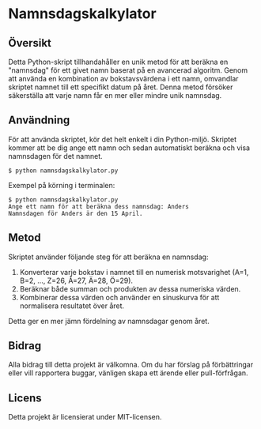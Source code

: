 # Namnsdagskalkylator

## Översikt
Detta Python-skript tillhandahåller en unik metod för att beräkna en "namnsdag" för ett givet namn baserat på en avancerad algoritm. Genom att använda en kombination av bokstavsvärdena i ett namn, omvandlar skriptet namnet till ett specifikt datum på året. Denna metod försöker säkerställa att varje namn får en mer eller mindre unik namnsdag.

## Användning
För att använda skriptet, kör det helt enkelt i din Python-miljö. Skriptet kommer att be dig ange ett namn och sedan automatiskt beräkna och visa namnsdagen för det namnet.

```
$ python namnsdagskalkylator.py
```

Exempel på körning i terminalen:
```
$ python namnsdagskalkylator.py 
Ange ett namn för att beräkna dess namnsdag: Anders 
Namnsdagen för Anders är den 15 April.
```

## Metod
Skriptet använder följande steg för att beräkna en namnsdag:
1. Konverterar varje bokstav i namnet till en numerisk motsvarighet (A=1, B=2, ..., Z=26, Å=27, Ä=28, Ö=29).
2. Beräknar både summan och produkten av dessa numeriska värden.
3. Kombinerar dessa värden och använder en sinuskurva för att normalisera resultatet över året.

Detta ger en mer jämn fördelning av namnsdagar genom året.

## Bidrag
Alla bidrag till detta projekt är välkomna. Om du har förslag på förbättringar eller vill rapportera buggar, vänligen skapa ett ärende eller pull-förfrågan.

## Licens
Detta projekt är licensierat under MIT-licensen.

